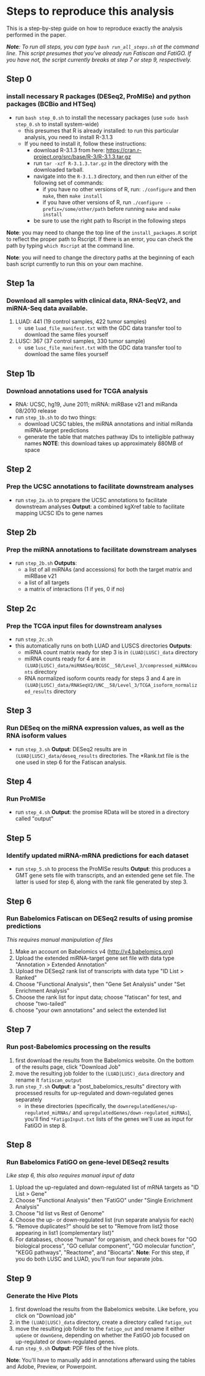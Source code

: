 # Steps to reproduce this analysis

This is a step-by-step guide on how to reproduce exactly the analysis performed in the paper.

*__Note__: To run all steps, you can type `bash run_all_steps.sh` at the command line. This 
script presumes that you've already run Fatiscan and FatiGO. If you have not, 
the script currently breaks at step 7 or step 9, respectively.*

## Step 0
### install necessary R packages (DESeq2, ProMISe) and python packages (BCBio and HTSeq)
* run `bash step_0.sh` to install the necessary packages (use `sudo bash step_0.sh` to install system-wide)
	- this presumes that R is already installed: to run this particular analysis, you need to install R-3.1.3
	- If you need to install it, follow these instructions:
		* download R-3.1.3 from here: https://cran.r-project.org/src/base/R-3/R-3.1.3.tar.gz
		* run `tar -xzf R-3.1.3.tar.gz` in the directory with the downloaded tarball.
		* navigate into the `R-3.1.3` directory, and then run either of the following set of commands:
			- if you have no other versions of R, run: `./configure` and then `make`, then `make install`
			- if you have other versions of R, run `./configure --prefix=/some/other/path` before running `make` and `make install`
		* be sure to use the right path to Rscript in the following steps

**Note**: you may need to change the top line of the `install_packages.R` script to reflect the proper path to Rscript. If there is an error, you can check the path by typing `which Rscript` at the command line.

**Note**: you *will* need to change the directory paths at the beginning of each bash script currently to run this on your own machine.

## Step 1a
### Download all samples with clinical data, RNA-SeqV2, and miRNA-Seq data available.
1. LUAD: 441 (19 control samples, 422 tumor samples)
	* use `luad_file_manifest.txt` with the GDC data transfer tool to download the same files yourself
2. LUSC: 367 (37 control samples, 330 tumor sample)
	* use `lusc_file_manifest.txt` with the GDC data transfer tool to download the same files yourself
	
## Step 1b
### Download annotations used for TCGA analysis 
* RNA: UCSC, hg19, June 2011; miRNA: miRBase v21 and miRanda 08/2010 release
* run `step_1b.sh` to do two things:
	- download UCSC tables, the miRNA annotations and initial miRanda miRNA-target predictions
	- generate the table that matches pathway IDs to intelligible pathway names
**NOTE**: this download takes up approximately 880MB of space

## Step 2
### Prep the UCSC annotations to facilitate downstream analyses
* run `step_2a.sh` to prepare the UCSC annotations to facilitate downstream analyses
**Output**: a combined kgXref table to facilitate mapping UCSC IDs to gene names
		
## Step 2b
### Prep the miRNA annotations to facilitate downstream analyses
* run `step_2b.sh`
**Outputs**: 
	- a list of all miRNAs (and accessions) for both the target matrix and miRBase v21
	- a list of all targets
	- a matrix of interactions (1 if yes, 0 if no)

## Step 2c
### Prep the TCGA input files for downstream analyses
* run `step_2c.sh`
* this automatically runs on both LUAD and LUSCS directories
**Outputs**:
	- miRNA count matrix ready for step 3 is in `(LUAD|LUSC)_data` directory
	- miRNA counts ready for 4 are in `(LUAD|LUSC)_data/miRNASeq/BCGSC__50/Level_3/compressed_miRNAcounts` directory
	- RNA normalized isoform counts ready for steps 3 and 4 are in `(LUAD|LUSC)_data/RNASeqV2/UNC__58/Level_3/TCGA_isoform_normalized_results` directory
	
## Step 3
### Run DESeq on the miRNA expression values, as well as the RNA isoform values
* run `step_3.sh`
**Output**: DESeq2 results are in `(LUAD|LUSC)_data/deseq_results` directories.
The *Rank.txt file is the one used in step 6 for the Fatiscan analysis.

## Step 4
### Run ProMISe
* run `step_4.sh`
**Output**: the promise RData will be stored in a directory called "output"

## Step 5
### Identify updated miRNA-mRNA predictions for each dataset
* run `step_5.sh` to process the ProMISe results
**Output**: this produces a GMT gene sets file with transcripts, and an extended gene set file.
The latter is used for step 6, along with the rank file generated by step 3.

## Step 6
### Run Babelomics Fatiscan on DESeq2 results of using promise predictions
*This requires manual manipulation of files*
1) Make an account on Babelomics v4 (http://v4.babelomics.org)
2) Upload the extended miRNA-target gene set file with data type "Annotation > Extended Annotation"
3) Upload the DESeq2 rank list of transcripts with data type "ID List > Ranked"
4) Choose "Functional Analysis", then "Gene Set Analysis" under "Set Enrichment Analysis"
5) Choose the rank list for input data; choose "fatiscan" for test, and choose "two-tailed" 
6) choose "your own annotations" and select the extended list

## Step 7
### Run post-Babelomics processing on the results
1) first download the results from the Babelomics website. On the bottom of the results page, click "Download Job"
2) move the resulting job folder to the `(LUAD|LUSC)_data` directory and rename it `fatiscan_output`
3) run `step_7.sh`
**Output**: a "post_babelomics_results" directory with processed results for up-regulated and down-regulated genes separately
	- in these directories (specifically, the `downregulatedGenes/up-regulated_miRNAs/` and `upregulatedGenes/down-regulated_miRNAs`), you'll find `*FatigoInput.txt` lists of the genes we'll use as input for FatiGO in step 8.

## Step 8
### Run Babelomics FatiGO on gene-level DESeq2 results
*Like step 6, this also requires manual input of data*
1) Upload the up-regulated and down-regulated list of mRNA targets as "ID List > Gene"
2) Choose "Functional Analysis" then "FatiGO" under "Single Enrichment Analysis" 
3) Choose "Id list vs Rest of Genome"
4) Choose the up- or down-regulated list (run separate analysis for each)
5) "Remove duplicates?" should be set to "Remove from list2 those appearing in list1 (complementary list)"
6) For databases, choose "human" for organism, and check boxes for "GO biological process", "GO cellular component", "GO molecular function", "KEGG pathways", "Reactome", and "Biocarta".
**Note**: For this step, if you do both LUSC and LUAD, you'll run four separate jobs.

## Step 9
### Generate the Hive Plots
1) first download the results from the Babelomics website. Like before, you click on "Download job"
2) in the `(LUAD|LUSC)_data` directory, create a directory called `fatigo_out`
3) move the resulting job folder to the `fatigo_out` and rename it either `upGene` or `downGene`, depending on whether the FatiGO job focused on up-regulated or down-regulated genes.
4) run `step_9.sh`
**Output**: PDF files of the hive plots. 

**Note**: You'll have to manually add in annotations afterward using the tables and Adobe, Preview, or Powerpoint.

